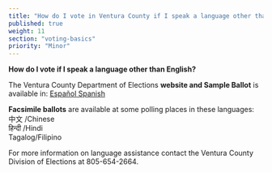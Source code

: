 ```yaml
---
title: "How do I vote in Ventura County if I speak a language other than English?"
published: true
weight: 11
section: "voting-basics"
priority: "Minor"
---
```


**How do I vote if I speak a language other than English?**  

The Ventura County Department of Elections **website and Sample Ballot** is available in: [Español  Spanish](http://recorder.countyofventura.org/elecciones/?lang=es)  

**Facsimile ballots** are available at some polling places in these languages:  
中文 /Chinese  
हिन्दी /Hindi  
Tagalog/Filipino  

For more information on language assistance contact the Ventura County Division of Elections at 805-654-2664.  
